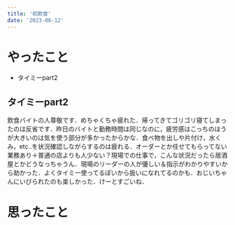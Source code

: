 ```yaml
---
title: '初飲食'
date: '2023-08-12'
---
```


# やったこと

- タイミーpart2

## タイミーpart2


飲食バイトの人尊敬です．めちゃくちゃ疲れた．帰ってきてゴリゴリ寝てしまったのは反省です．昨日のバイトと勤務時間は同じなのに，疲労感はこっちのほうが大きいのは気を使う部分が多かったからかな．食べ物を出しや片付け，水くみ，etc..を状況確認しながらするのは疲れる．オーダーとか任せてもらってない業務あり＋普通の店よりも人少ない？現場での仕事で，こんな状況だったら居酒屋とかどうなっちゃうん．現場のリーダーの人が優しい＆指示がわかりやすいから助かった．よくタイミー使ってるぽいから扱いになれてるのかも．おじいちゃんにいびられたのも楽しかった．けーとすごいね．


# 思ったこと


